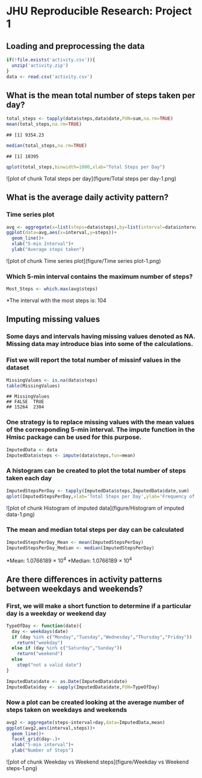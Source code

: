 
# JHU Reproducible Research:  Project 1



## Loading and preprocessing the data

```r
if(!file.exists('activity.csv')){
  unzip('activity.zip')
}
data <- read.csv('activity.csv')
```

## What is the mean total number of steps taken per day?


```r
total_steps <- tapply(data$steps,data$date,FUN=sum,na.rm=TRUE)
mean(total_steps,na.rm=TRUE)
```

```
## [1] 9354.23
```

```r
median(total_steps,na.rm=TRUE)
```

```
## [1] 10395
```

```r
qplot(total_steps,binwidth=1000,xlab="Total Steps per Day")
```

![plot of chunk Total steps per day](figure/Total steps per day-1.png)

## What is the average daily activity pattern?

### Time series plot

```r
avg <- aggregate(x=list(steps=data$steps),by=list(interval=data$interval),FUN=mean,na.rm=TRUE)
ggplot(data=avg,aes(x=interval,y=steps))+
  geom_line()+
  xlab("5-min Interval")+
  ylab("Average steps taken")
```

![plot of chunk Time series plot](figure/Time series plot-1.png)

### Which 5-min interval contains the maximum number of steps?


```r
Most_Steps <- which.max(avg$steps)
```

*The interval with the most steps is: 104

## Imputing missing values

### Some days and intervals having missing values denoted as NA.  Missing data may introduce bias into some of the calculations.

### Fist we will report the total number of missinf values in the dataset


```r
MissingValues <- is.na(data$steps)
table(MissingValues)
```

```
## MissingValues
## FALSE  TRUE 
## 15264  2304
```

### One strategy is to replace missing values with the mean values of the corresponding 5-min interval.  The impute function in the Hmisc package can be used for this purpose.


```r
ImputedData <- data
ImputedData$steps <- impute(data$steps,fun=mean)
```

### A histogram can be created to plot the total number of steps taken each day

```r
ImputedStepsPerDay <- tapply(ImputedData$steps,ImputedData$date,sum)
qplot(ImputedStepsPerDay,xlab='Total Steps per Day',ylab='Frequency of Steps',binwidth=500)
```

![plot of chunk Histogram of imputed data](figure/Histogram of imputed data-1.png)

### The mean and median total steps per day can be calculated

```r
ImputedStepsPerDay_Mean <- mean(ImputedStepsPerDay)
ImputedStepsPerDay_Median <- median(ImputedStepsPerDay)
```
*Mean: 1.0766189 &times; 10<sup>4</sup>
*Median: 1.0766189 &times; 10<sup>4</sup>

## Are there differences in activity patterns between weekdays and weekends?
### First, we will make a short function to determine if a particular day is a weekday or weekend day


```r
TypeOfDay <- function(date){
  day <- weekdays(date)
  if (day %in% c("Monday","Tuesday","Wednesday","Thursday","Friday"))
    return("weekday")
  else if (day %in% c("Saturday","Sunday"))
    return("weekend")
  else
    stop("not a valid date")
}

ImputedData$date <- as.Date(ImputedData$date)
ImputedData$day <- sapply(ImputedData$date,FUN=TypeOfDay)
```

### Now a plot can be created looking at the average number of steps taken on weekdays and weekends

```r
avg2 <- aggregate(steps~interval+day,data=ImputedData,mean)
ggplot(avg2,aes(interval,steps))+
  geom_line()+
  facet_grid(day~.)+
  xlab("5-min interval")+
  ylab("Number of Steps")
```

![plot of chunk Weekday vs Weekend steps](figure/Weekday vs Weekend steps-1.png)
